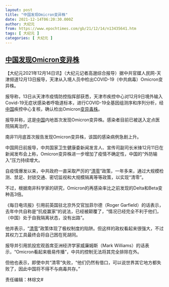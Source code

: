 ```yaml
---
layout: post
title: "中国发现Omicron变异株"
date: 2021-12-14T06:20:30.000Z
author: 大纪元
from: https://www.epochtimes.com/gb/21/12/14/n13435641.htm
tags: [ 大纪元 ]
categories: [ 大纪元 ]
---
```

<!--1639462830000-->
[中国发现Omicron变异株](https://www.epochtimes.com/gb/21/12/14/n13435641.htm)
------

<div>
<p>【大纪元2021年12月14日讯】（大纪元记者高邈综合报导）据中共官媒人民网-天津频道12月13日报导，天津从入境人员中检出COVID-19（中共病毒）Omicron变异株。</p><p>报导称，13日从天津市疫情防控指挥部获悉，天津市疾控中心对12月9日境外输入Covid-19无症状感染者呼吸道标本，进行COVID-19全基因组测序和序列分析，经<a href="https://www.epochtimes.com/gb/tag/%E4%B8%AD%E5%9B%BD.html">中国</a>疾控中心复核，确认检出Omicron<a href="https://www.epochtimes.com/gb/tag/%E5%8F%98%E5%BC%82%E6%AF%92%E6%A0%AA.html">变异毒株</a>。</p><p>报导并称，这是<a href="https://www.epochtimes.com/gb/tag/%E4%B8%AD%E5%9B%BD.html">中国</a>内地首次发现Omicron变异株。感染者目前已被送入定点医院隔离治疗。</p><p>南非11月底首次报告发现Omicron变异株，该国的感染病例急剧上升。</p><p>中国网日前报导，中共国家卫生健康委新闻发言人、宣传司副司长米锋12月11日在新闻发布会上称，Omicron变异株进一步增加了疫情不确定性，中国的“外防输入”压力持续增大。</p><p>自疫情爆发以来，中共政府一直采取严厉的“<a href="https://www.epochtimes.com/gb/tag/%E6%B8%85%E9%9B%B6.html">清零</a>”政策，一年多来，通过大规模检测、禁足、封锁交通、密切监视和大规模隔离等等政策，以实现“清零”。</p><p>不过，根据南非科学家的研究，Omicron的再感染率比之前发现的Delta和Beta变种高3倍。</p><p>《每日电讯报》引用前英国驻北京外交官加菲尔德（Roger Garfield）的话表示，去年中共自称是“抗疫赢家”的说法，已经被颠覆了，“情况已经完全不利于他们，（中国）处于自我隔离状态，没有出路”。</p><p>他并表示，“<a href="https://www.epochtimes.com/gb/tag/%E6%B8%85%E9%9B%B6.html">清零</a>”政策体现了极权制度的陷阱。但这样的政权看起来很强大，不过其权力工具最终会将自己困在死胡同。</p><p>报导并引用凯投宏观首席亚洲经济学家威廉姆斯（Mark Williams）的话表示，“Omicron看起来极易传播”，中共的控制无法将其完全排除在外。</p><p>但他也表示，即使中共“清零”失败，“他们仍然有借口，可以说世界其它地方都失败了，因此中国将不得不与病毒共存。”</p><p>责任编辑：林琮文#</p>
</div>
